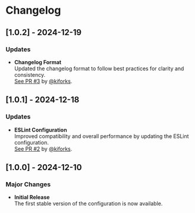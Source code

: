 # Changelog

## [1.0.2] - 2024-12-19

### Updates

- **Changelog Format**  
  Updated the changelog format to follow best practices for clarity and consistency.  
  [See PR #3](https://github.com/kiforks/stylelint-config/pull/3) by [@kiforks](https://github.com/kiforks).

## [1.0.1] - 2024-12-18

### Updates

- **ESLint Configuration**  
  Improved compatibility and overall performance by updating the ESLint configuration.  
  [See PR #2](https://github.com/kiforks/stylelint-config/pull/2) by [@kiforks](https://github.com/kiforks).

## [1.0.0] - 2024-12-10

### Major Changes

- **Initial Release**  
  The first stable version of the configuration is now available.
